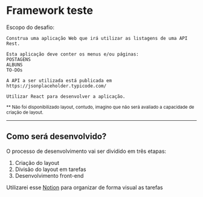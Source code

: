# Framework teste

Escopo do desafio:
```
Construa uma aplicação Web que irá utilizar as listagens de uma API Rest.

Esta aplicação deve conter os menus e/ou páginas:
POSTAGENS
ALBUNS
TO-DOs

A API a ser utilizada está publicada em https://jsonplaceholder.typicode.com/

Utilizar React para desenvolver a aplicação.
```
<sub>** Não foi disponibilizado layout, contudo, imagino que não será avaliado a capacidade de criação de layout.<sup>

---
## Como será desenvolvido?

O processo de desenvolvimento vai ser dividido em três etapas:

  1. Criação do layout
  2. Divisão do layout em tarefas
  3. Desenvolvimento front-end

Utilizarei esse [Notion](https://handsome-prose-260.notion.site/b19eb4aace5e42b4afc4aec2cfb04734?v=c8ef36f9b4064a09981772f14a7ca867) para organizar de forma visual as tarefas
